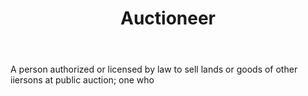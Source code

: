 ---
title: Auctioneer
letter: A
permalink: "/definitions/bld-auctioneer.html"
body: A person authorized or licensed by law to sell lands or goods of other iiersons
  at public auction; one who
published_at: '2018-07-07'
source: Black's Law Dictionary 2nd Ed (1910)
layout: post
---